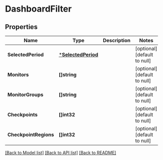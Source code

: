 # DashboardFilter

## Properties
Name | Type | Description | Notes
------------ | ------------- | ------------- | -------------
**SelectedPeriod** | [***SelectedPeriod**](SelectedPeriod.md) |  | [optional] [default to null]
**Monitors** | **[]string** |  | [optional] [default to null]
**MonitorGroups** | **[]string** |  | [optional] [default to null]
**Checkpoints** | **[]int32** |  | [optional] [default to null]
**CheckpointRegions** | **[]int32** |  | [optional] [default to null]

[[Back to Model list]](../README.md#documentation-for-models) [[Back to API list]](../README.md#documentation-for-api-endpoints) [[Back to README]](../README.md)


